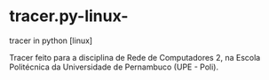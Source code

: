 # tracer.py-linux-
tracer in python [linux]

Tracer feito para a disciplina de Rede de Computadores 2, na Escola Politécnica da Universidade de Pernambuco (UPE - Poli).
